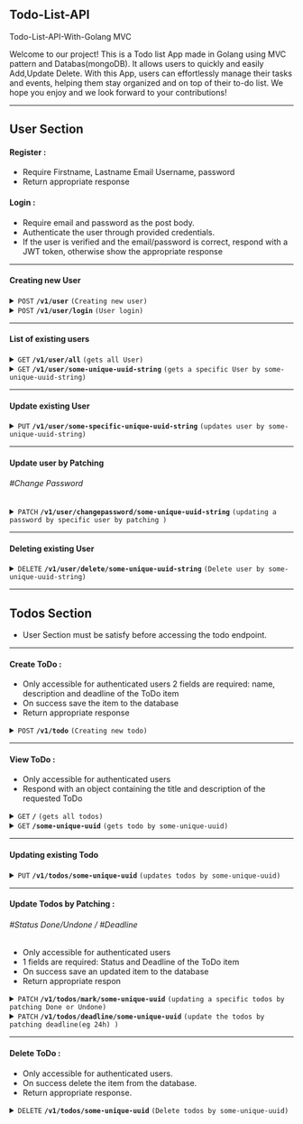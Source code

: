 ## Todo-List-API
 Todo-List-API-With-Golang MVC 

 Welcome to our project! This is a Todo list App made in Golang using MVC pattern and Databas(mongoDB). It allows users to quickly and easily Add,Update Delete. With this App, users can effortlessly manage their tasks and events, helping them stay organized and on top of their to-do list. We hope you enjoy and we look forward to your contributions!

------------------------------------------------------------------

## User Section

#### Register :
* Require Firstname, Lastname Email Username, password
* Return appropriate response

#### Login :
* Require email and password as the post body.
* Authenticate the user through provided credentials.
* If the user is verified and the email/password is correct, respond with a JWT token, otherwise show the appropriate response


------------------------------------------------------------------


#### Creating new User

<details>
 <summary><code>POST</code> <code><b>/v1/user</b></code> <code>(Creating new user)</code></summary>

##### #Request
``` javascript
{
    "userid":"",
    "firstname":"nungrie",
    "lastname":"galadima",
    "email":"nungrie0519@gmail.com",
    "username": "nung",
    "password": "3534"
}
```

##### Parameters

> | name      |  type     | data type               | description                                                           |
> |-----------|-----------|-------------------------|-----------------------------------------------------------------------|
> | None      |  required | object (JSON)   | N/A  |


##### Responses

``` javascript
User Successfully Added
```

##### Example cURL

> ```javascript
>  curl -X POST -H "Content-Type: application/json" --data @post.json http://localhost:8080/v1/user/

> ```

</details>
<details>
 <summary><code>POST</code> <code><b>/v1/user/login</b></code> <code>(User login)</code></summary>

##### #Request
``` javascript
{
    "username": "nung",
    "password": "3534"
}
```

##### Parameters

> | name      |  type     | data type               | description                                                           |
> |-----------|-----------|-------------------------|-----------------------------------------------------------------------|
> | None      |  required | object (JSON)   | N/A  |


##### Responses

``` javascript
User Successfully Login
```

##### Example cURL

> ```javascript
>  curl -X POST -H "Content-Type: application/json" --data @post.json http://localhost:8080/v1/user/

> ```

</details>

------------------------------------------------------

#### List of existing users 

<details>
 <summary><code>GET</code> <code><b>/v1/user/all</b></code> <code>(gets all User)</code></summary>

##### Parameters

> None

##### Responses

``` javascript
 {
    "_id": "5ab6ca49-fa35-4049-8b0d-f6f35db4bc85",
    "firstname": "nungrie",
    "lastname": "galadima",
    "email": "nungrie0519@gmail.com",
    "username": "nung",
    "password": "3534",
    "create_at": "2023-04-19T15:49:50.982+01:00",
    "update_at": "0001-01-01T00:00:00Z"
    .....
  }                                     
```

##### Example cURL

> ```javascript
>  curl -X GET -H "Content-Type: application/json" http://localhost:8080/v1/user/all
> ```

</details>

<details>
 <summary><code>GET</code> <code><b>/v1/user/some-unique-uuid-string</b></code> <code>(gets a specific User by some-unique-uuid-string)</code></summary>

##### Parameters

> | name              |  type     | data type      | description                         |
> |-------------------|-----------|----------------|-------------------------------------|
> | `stub_numeric_id` |  required | int ($int64)   | The specific stub numeric some-unique-uuid-string        |

##### Responses

> | http code     | content-type                      | response                                                            |
> |---------------|-----------------------------------|---------------------------------------------------------------------|
> | `200`         | `text/plain;charset=UTF-8`       string                                                         |
> | `400`         | `application/json`                | `{"code":"400","message":"Bad Request"}`                            |

##### Example cURL

> ```javascript
>  curl -X GET -H "Content-Type: application/json" http://localhost:8080/v1/user/some-specific-unique-uuid-string
> ```

</details>


------------------------------------------------------------------------------------------


#### Update existing User


<details>
  <summary><code>PUT</code> <code><b>/v1/user/some-specific-unique-uuid-string</b></code> <code>(updates user by some-unique-uuid-string)</code></summary>

##### #Request
``` javascript
{
    "_id": "5ab6ca49-fa35-4049-8b0d-f6f35db4bc85",
    "firstname": "nungrie",
    "lastname": "galadima",
    "email": "nungrie0519@gmail.com",
    "username": "nung",
    "password": "3534",
}
```

> | name   |  type      | data type      | description                                                  |
> |--------|------------|----------------|--------------------------------------------------------------|
> | `uuid` |  required  | string         | The specific unique idendifier                  |

##### Responses

> Successfully Updated

##### Example cURL

> ```javascript
>  curl -X PUT -H "Content-Type: application/json" --data @put.json http://localhost:8080/v1/user/some-unique-uuid-string
> ```

</details>

------------------------------------------------------------------------------------------

#### Update user by Patching 

###### #Change Password
<details>
 <summary><code>PATCH</code> <code><b>/v1/user/changepassword/some-unique-uuid-string</b></code> <code>(updating a password by specific user by patching )</code></summary>

##### #Request

``` javascript
{
  "password": "1234"
}
```

##### Responses

``` javascript
Password Successfully Updated 
```

##### Example cURL

> ```javascript
>  curl -X PATCH -H "Content-Type: application/json" http://localhost:8080/v1/user/changepassword/some-unique-uuid-string
> ```

</details>

------------------------------------------------------------------------------------------

#### Deleting existing User

<details>
  <summary><code>DELETE</code> <code><b>/v1/user/delete/some-unique-uuid-string</b></code> <code>(Delete user by some-unique-uuid-string)</code></summary>

##### Parameters

> | name   |  type      | data type      | description                                          |
> |--------|------------|----------------|------------------------------------------------------|
> | `uuid` |  required  | string         | The specific stub unique idendifier                  |


##### Responses

``` javascript
Successfully Deleted
```

##### Example cURL

> ```javascript
>  curl -X DELETE -H "Content-Type: application/json" http://localhost:8080/v1/user/delete/some-unique-uuid-string
> ```

</details>

------------------------------------------------------------------------------------------

## Todos Section
- User Section must be satisfy before accessing the todo endpoint.
------------------------------------------------------------------

#### Create ToDo :
* Only accessible for authenticated users
2 fields are required: name, description and deadline of the ToDo item
* On success save the item to the database
* Return appropriate response


<details>
 <summary><code>POST</code> <code><b>/v1/todo</b></code> <code>(Creating new todo)</code></summary>

##### Body(--data @post)
``` javascript
 {
  "name": "DevOP",
  "description": "Basic of DevOp",
  "deadline": "12h"
}
```

##### Parameters

> | name      |  type     | data type               | description                                                           |
> |-----------|-----------|-------------------------|-----------------------------------------------------------------------|
> | None      |  required | object (JSON)   | N/A  |


##### Responses

``` javascript
Todo created successfully 
```

##### Example cURL

> ```javascript
>  curl -X POST -H "Content-Type: application/json" --data @post.json http://localhost:8080/v1/todos/

> ```

</details>

------------------------------------------------------------------------------------------

#### View ToDo :
* Only accessible for authenticated users
* Respond with an object containing the title and description of the requested ToDo

<details>
 <summary><code>GET</code> <code><b>/</b></code> <code>(gets all todos)</code></summary>

##### Parameters

> None

##### Responses

> | http code     | content-type                      | response                                                            |
> |---------------|-----------------------------------|---------------------------------------------------------------------|
> | `200`         | `text/plain;charset=UTF-8`       string                                                         |

##### Example cURL

> ```javascript
>  curl -X GET -H "Content-Type: application/json" http://localhost:8080/v1/todos/
> ```

</details>

<details>
 <summary><code>GET</code> <code><b>/some-unique-uuid</b></code> <code>(gets todo by some-unique-uuid)</code></summary>

##### Parameters

> | name              |  type     | data type      | description                         |
> |-------------------|-----------|----------------|-------------------------------------|
> | `uuid` |  required | string   | T some-unique-uuid string        |

##### Responses

> | http code     | content-type                      | response                                                            |
> |---------------|-----------------------------------|---------------------------------------------------------------------|
> | `200`         | `text/plain;charset=UTF-8`               string                                                         |
> | `400`         | `application/json`                | `{"code":"400","message":"Bad Request"}`                            |

##### Example cURL

> ```javascript
>  curl -X GET -H "Content-Type: application/json" http://localhost:8080/v1/todos/
> ```

</details>


------------------------------------------------------------------------------------------


#### Updating existing Todo

<details>
  <summary><code>PUT</code> <code><b>/v1/todos/some-unique-uuid</b></code> <code>(updates todos by some-unique-uuid)</code></summary>
 
##### Request
 ``` javascript
 {
  "name": "DevOP",
  "description": "Basic of DevOp",
  "deadline": "12h"
}
```

##### Parameters

> | name   |  type      | data type      | description                                                  |
> |--------|------------|----------------|--------------------------------------------------------------|
> | `uuid` |  required  | string         | The specific proxy config unique idendifier                  |

##### Responses

> updated successfully

##### Example cURL

> ```javascript
>  curl -X PUT -H "Content-Type: application/json" --data @put.json http://localhost:8080/v1/todos/some-unique-uuid-string
> ```

</details>

----------------------------------------------
#### Update Todos by Patching :
###### #Status Done/Undone / #Deadline
* Only accessible for authenticated users
* 1 fields are required: Status and Deadline of the ToDo item
* On success save an updated item to the database
* Return appropriate respon

<details>
 <summary><code>PATCH</code> <code><b>/v1/todos/mark/some-unique-uuid</b></code> <code>(updating a specific todos by patching Done or Undone)</code></summary>

  ##### Request
 
 ``` javascript
 {
 "status": "Done"
 }
 
 ```
 
##### Parameters

> | name   |  type      | data type      | description                                                  |
> |--------|------------|----------------|--------------------------------------------------------------|
> | `uuid` |  required  | string         | The specific unique idendifier                  |


##### Responses

 > Update successfully                                                  |

##### Example cURL

> ```javascript
>  curl -X PATCH -H "Content-Type: application/json" http://localhost:8080/v1/todos/some-unique-uuid
> ```

</details>

<details>
 <summary><code>PATCH</code> <code><b>/v1/todos/deadline/some-unique-uuid</b></code> <code>(update the todos by patching deadline(eg 24h) )</code></summary>

 ##### Request
 
 ``` javascript
 {
 "deadline": "24h"
 }
 
 ```
 
##### Parameters

> | name              |  type     | data type      | description                         |
> |-------------------|-----------|----------------|-------------------------------------|
> | `uuid` |  required | string  | The specific unique-uuid string       |

##### Responses

 > Update successfully

##### Example cURL

> ```javascript
>  curl -X PATCH -H "Content-Type: application/json" http://localhost:8080/v1/todos/some-unique-uuid string
> ```

</details>

------------------------------------------------------------------------------------------

#### Delete ToDo :
* Only accessible for authenticated users.
* On success delete the item from the database.
* Return appropriate response.

<details>
  <summary><code>DELETE</code> <code><b>/v1/todos/some-unique-uuid</b></code> <code>(Delete todos by some-unique-uuid)</code></summary>

##### Parameters

> | name   |  type      | data type      | description                                          |
> |--------|------------|----------------|------------------------------------------------------|
> | `uuid` |  required  | string         |    The specific unique-uuid string                  |


##### Responses

 > Deleted successfully
 
##### Example cURL

> ```javascript
>  curl -X DELETE -H "Content-Type: application/json" http://localhost:8080/v1/todos/some-unique-uuid
> ```

</details>

